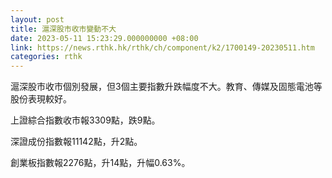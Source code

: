 ```yaml
---
layout: post
title: 滬深股市收市變動不大
date: 2023-05-11 15:23:29.000000000 +08:00
link: https://news.rthk.hk/rthk/ch/component/k2/1700149-20230511.htm
categories: rthk
---
```


滬深股市收市個別發展，但3個主要指數升跌幅度不大。教育、傳媒及固態電池等股份表現較好。

上證綜合指數收市報3309點，跌9點。

深證成份指數報11142點，升2點。

創業板指數報2276點，升14點，升幅0.63%。
